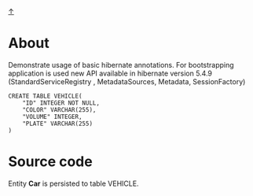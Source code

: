 [&#8593;](../README.md)

# About
Demonstrate usage of basic hibernate annotations.
For bootstrapping application is used new API available in hibernate version 5.4.9 (StandardServiceRegistry
, MetadataSources, Metadata, SessionFactory)


```roomsql
CREATE TABLE VEHICLE(
    "ID" INTEGER NOT NULL,
    "COLOR" VARCHAR(255),
    "VOLUME" INTEGER,
    "PLATE" VARCHAR(255)
)
```

# Source code
Entity __Car__ is persisted to table VEHICLE.